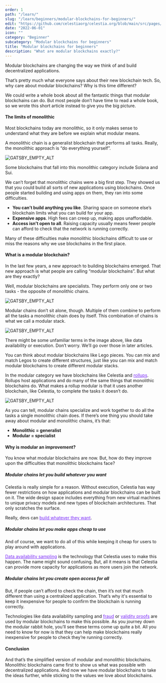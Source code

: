 ```yaml
---
order: 1
path: "/learn/"
slug: "/learn/beginners/modular-blockchains-for-beginners/"
edit: "https://github.com/celestiaorg/celestia.org/blob/main/src/pages/markdown-pages/learn/modular%20blockchains%20for%20beginners-modular%20blockchains%20for%20beginners.md"
date: "2022-06-01"
icon: ""
category: "Beginner"
subcategory: "Modular blockchains for beginners"
title: "Modular blockchains for beginners"
description: "What are modular blockchains exactly?"
---
```


<head>
  <meta name="twitter:card" content="summary_large_image">
  <meta name="twitter:site" content="@CelestiaOrg">
  <meta name="twitter:creator" content="@likebeckett">
  <meta name="twitter:title" content="Modular blockchains for beginners">
  <meta name="twitter:description" content="What are modular blockchains exactly?">
  <meta name="twitter:image" content="https://raw.githubusercontent.com/celestiaorg/celestia.org/main/src/pages/markdown-pages/learn/images/learn-modular-twitter-card.png">
</head>

Modular blockchains are changing the way we think of and build decentralized applications.

That’s pretty much what everyone says about their new blockchain tech. So, why care about modular blockchains? Why is this time different?

We could write a whole book about all the fantastic things that modular blockchains can do. But most people don’t have time to read a whole book, so we wrote this short article instead to give you the big picture.

#### The limits of monolithic

Most blockchains today are monolithic, so it only makes sense to understand what they are before we explain what modular means.

A monolithic chain is a generalist blockchain that performs all tasks. Really, the monolithic approach is “do everything yourself”.

![GATSBY_EMPTY_ALT](./images/monolithic-generalist.png)

Some blockchains that fall into this monolithic category include Solana and Sui.

We can’t forget that monolithic chains were a big first step. They showed us that you could build all sorts of new applications using blockchains. Once people started building and using apps on them, they ran into some difficulties.

-   **You can’t build anything you like**. Sharing space on someone else’s blockchain limits what you can build for your app.
-   **Expensive apps**. High fees can creep up, making apps unaffordable.
-   **Access isn’t open to all**. Raising capacity usually means fewer people can afford to check that the network is running correctly.

Many of these difficulties make monolithic blockchains difficult to use or miss the reasons why we use blockchains in the first place.

#### What is a modular blockchain?

In the last few years, a new approach to building blockchains emerged. That new approach is what people are calling “modular blockchains”. But what are they exactly?

Well, modular blockchains are specialists. They perform only one or two tasks - the opposite of monolithic chains.

![GATSBY_EMPTY_ALT](./images/monolithic-modular-comparison.png)

Modular chains don’t sit alone, though. Multiple of them combine to perform all the tasks a monolithic chain does by itself. This combination of chains is what we call a modular stack.

![GATSBY_EMPTY_ALT](./images/modular-and-monolithic-stack.png)

There might be some unfamiliar terms in the image above, like data availability or execution. Don’t worry. We’ll go over those in later articles.

You can think about modular blockchains like Lego pieces. You can mix and match Legos to create different structures, just like you can mix and match modular blockchains to create different modular stacks.

In the modular category we have blockchains like Celestia and <a href="https://celestia.org/glossary/rollup" target="_blank" rel="noopener noreferrer" style="color:#7B2BF9;">rollups</a>. Rollups host applications and do many of the same things that monolithic blockchains do. What makes a rollup modular is that it uses another blockchain, like Celestia, to complete the tasks it doesn’t do.

![GATSBY_EMPTY_ALT](./images/Celestia-rollup.png)

As you can tell, modular chains specialize and work together to do all the tasks a single monolithic chain does. If there’s one thing you should take away about modular and monolithic chains, it’s that:

-   **Monolithic = generalist**
-   **Modular = specialist**

#### Why is modular an improvement?

You know what modular blockchains are now. But, how do they improve upon the difficulties that monolithic blockchains face?

##### Modular chains let you build whatever you want

Celestia is really simple for a reason. Without execution, Celestia has way fewer restrictions on how applications and modular blockchains can be built on it. The wide design space includes everything from new virtual machines to unique privacy models and new types of blockchain architectures. That only scratches the surface.

Really, devs can <a href="https://celestia.org/build/" target="_blank" rel="noopener noreferrer" style="color:#7B2BF9;">build whatever they want</a>.

##### Modular chains let you make apps cheap to use

And of course, we want to do all of this while keeping it cheap for users to play around with applications.

<a href="https://celestia.org/glossary/data-availability-sampling/" target="_blank" rel="noopener noreferrer" style="color:#7B2BF9;">Data availability sampling</a> is the technology that Celestia uses to make this happen. The name might sound confusing. But, all it means is that Celestia can provide more capacity for applications as more users join the network.

##### Modular chains let you create open access for all

But, if people can’t afford to check the chain, then it’s not that much different than using a centralized application. That’s why it's essential to keep it inexpensive for people to confirm the blockchain is running correctly.

Technologies like data availability sampling and <a href="https://celestia.org/glossary/state-transition-fraud-proof/" target="_blank" rel="noopener noreferrer" style="color:#7B2BF9;">fraud</a> or <a href="https://celestia.org/glossary/validity-proof/" target="_blank" rel="noopener noreferrer" style="color:#7B2BF9;">validity proofs</a> are used by modular blockchains to make this possible. As you journey down the modular rabbit hole, you’ll see these terms come up quite a bit. All you need to know for now is that they can help make blockchains really inexpensive for people to check they’re running correctly.

#### Conclusion

And that’s the simplified version of modular and monolithic blockchains. Monolithic blockchains came first to show us what was possible with decentralized applications. And now we have modular blockchains to take the ideas further, while sticking to the values we love about blockchains.
